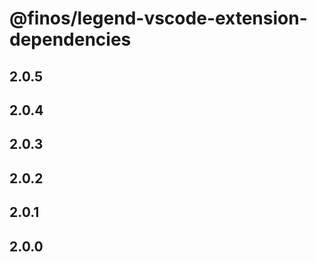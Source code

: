 # @finos/legend-vscode-extension-dependencies

## 2.0.5

## 2.0.4

## 2.0.3

## 2.0.2

## 2.0.1

## 2.0.0
